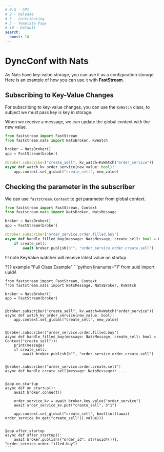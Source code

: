 ```yaml
---
# 0.5 - API
# 2 - Release
# 3 - Contributing
# 5 - Template Page
# 10 - Default
search:
  boost: 10
---
```


# DyncConf with Nats

As Nats have key-value storage, you can use it as a configuration storage. Here is an example of how you can use it with **FastStream**.

## Subscribing to Key-Value Changes

For subscribing to key-value changes, you can use the `KvWatch` class, to subject we must pass key is key in storage.

When we receive a message, we can update the global context with the new value.

```python linenums="1" hl_lines="7-9"
from faststream import FastStream
from faststream.nats import NatsBroker, KvWatch

broker = NatsBroker()
app = FastStream(broker)

@broker.subscriber("create_sell", kv_watch=KvWatch("order_service"))
async def watch_kv_order_service(new_value: bool):
    app.context.set_global("create_sell", new_value)
```

## Checking the parameter in the subscriber

We can use `faststream.Context` to get parameter from global context.

```python linenums="1" hl_lines="8-10"
from faststream import FastStream, Context
from faststream.nats import NatsBroker, NatsMessage

broker = NatsBroker()
app = FastStream(broker)

@broker.subscriber("order_service.order.filled.buy")
async def handle_filled_buy(message: NatsMessage, create_sell: bool = Context("create_sell")):
    if create_sell:
        await broker.publish(b"", "order_service.order.create.sell")
```

!!! note
    KeyValue watcher will receive latest value on startup

??? example "Full Class Example"
    ```python linenums="1"
    from uuid import uuid4

    from faststream import FastStream, Context
    from faststream.nats import NatsMessage, NatsBroker, KvWatch
    
    broker = NatsBroker()
    app = FastStream(broker)
    
    
    @broker.subscriber("create_sell", kv_watch=KvWatch("order_service"))
    async def watch_kv_order_service(new_value: bool):
        app.context.set_global("create_sell", new_value)
    
    
    @broker.subscriber("order_service.order.filled.buy")
    async def handle_filled_buy(message: NatsMessage, create_sell: bool = Context("create_sell")):
        print(message)
        if create_sell:
            await broker.publish(b"", "order_service.order.create.sell")
    
    
    @broker.subscriber("order_service.order.create.sell")
    async def handle_create_sell(message: NatsMessage): ...
    
    
    @app.on_startup
    async def on_startup():
        await broker.connect()
    
        order_service_kv = await broker.key_value("order_service")
        await order_service_kv.put("create_sell", b"1")
    
        app.context.set_global("create_sell", bool(int((await order_service_kv.get("create_sell")).value)))
    
    
    @app.after_startup
    async def after_startup():
        await broker.publish({"order_id": str(uuid4())}, "order_service.order.filled.buy")
    ```
